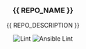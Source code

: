 <h3 align="center">{{ REPO_NAME }}</h3>

<p align="center">
  {{ REPO_DESCRIPTION }}
</p>

<p align="center">
  <img src="{{ REPO_LINK }}/actions/workflows/lint.yaml/badge.svg" alt="Lint">
  <img src="{{ REPO_LINK }}/actions/workflows/sync-labels.yaml/badge.svg" alt="Ansible Lint">
</p>
